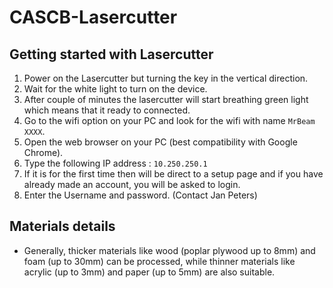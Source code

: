 # CASCB-Lasercutter

## Getting started with Lasercutter

1. Power on the Lasercutter but turning the key in the vertical direction.
2. Wait for the white light to turn on the device.
3. After couple of minutes the lasercutter will start breathing green light which means that it ready to connected.
4. Go to the wifi option on your PC and look for the wifi with name ```MrBeam XXXX```.
5. Open the web browser on your PC (best compatibility with Google Chrome).
6. Type the following IP address : ```10.250.250.1```
7. If it is for the first time then will be direct to a setup page and if you have already made an account, you will be asked to login.
8. Enter the Username and password. (Contact Jan Peters)


## Materials details
- Generally, thicker materials like wood (poplar plywood up to 8mm) and foam (up to 30mm) can be processed, while thinner materials like acrylic (up to 3mm) and paper (up to 5mm) are also suitable.

